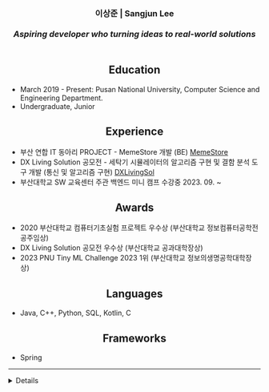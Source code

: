 <h3 align="center">
  <b>이상준 | Sangjun Lee</b><br><br>
  <i>Aspiring developer who turning ideas to real-world solutions</i><br><br>
</h3>

<h2 align="center">
  <b>Education</b><br>
</h2>

- March 2019 - Present: Pusan National University, Computer Science and Engineering Department.
- Undergraduate, Junior

<h2 align="center">
  <b>Experience</b><br>
</h2>

- 부산 연합 IT 동아리 PROJECT - MemeStore 개발 (BE) [MemeStore](https://github.com/WebPHub/MemeStore) 
- DX Living Solution 공모전 - 세탁기 시뮬레이터의 알고리즘 구현 및 결함 분석 도구 개발 (통신 및 알고리즘 구현) [DXLivingSol](https://github.com/J-1ac/DXLivingSol)
- 부산대학교 SW 교육센터 주관 백엔드 미니 캠프 수강중 2023. 09. ~

<h2 align="center">
  <b>Awards</b><br>
</h2>

- 2020 부산대학교 컴퓨터기초실험 프로젝트 우수상 (부산대학교 정보컴퓨터공학전공주임상)
- DX Living Solution 공모전 우수상 (부산대학교 공과대학장상)
- 2023 PNU Tiny ML Challenge 2023 1위 (부산대학교 정보의생명공학대학장상)

<h2 align="center">
  <b>Languages</b><br>
</h2>

- Java, C++, Python, SQL, Kotlin, C

<h2 align="center">
  <b>Frameworks</b><br>
</h2>

- Spring

---

<details>
    
<img src="https://github-readme-stats.vercel.app/api?username=J-1ac&show_icons=true"><br><br>
[![Solved.ac프로필](http://mazassumnida.wtf/api/v2/generate_badge?boj=tkdwns26)](https://solved.ac/tkdwns26)
    
</details>


<!--
**J-1ac/J-1ac** is a ✨ _special_ ✨ repository because its `README.md` (this file) appears on your GitHub profile.
Here are some ideas to get you started:
<img src="https://github-readme-stats.vercel.app/api/top-langs/?username=J-1ac&layout=compact"><br><br>
-->
